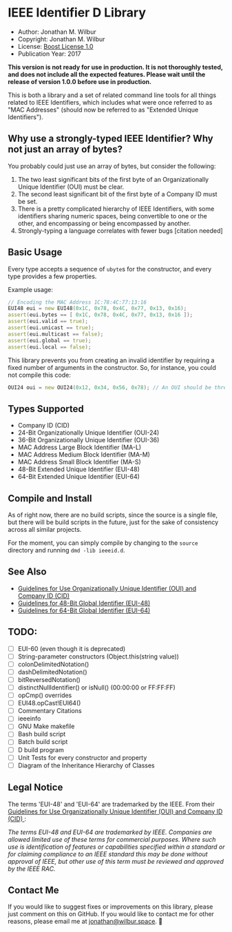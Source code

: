 # IEEE Identifier D Library

* Author: Jonathan M. Wilbur
* Copyright: Jonathan M. Wilbur
* License: [Boost License 1.0](http://www.boost.org/LICENSE_1_0.txt)
* Publication Year: 2017

**This version is not ready for use in production. It is not thoroughly tested,
and does not include all the expected features. Please wait until the release
of version 1.0.0 before use in production.**

This is both a library and a set of related command line tools for all things
related to IEEE Identifiers, which includes what were once referred to as
"MAC Addresses" (should now be referred to as "Extended Unique Identifiers").

## Why use a strongly-typed IEEE Identifier? Why not just an array of bytes?

You probably could just use an array of bytes, but consider the following:

1. The two least significant bits of the first byte of an Organizationally
Unique Identifier (OUI) must be clear.
2. The second least significant bit of the first byte of a Company ID must be
set.
3. There is a pretty complicated hierarchy of IEEE Identifiers, with some
identifiers sharing numeric spaces, being convertible to one or the other, and
encompassing or being encompassed by another.
4. Strongly-typing a language correlates with fewer bugs \[citation needed\]

## Basic Usage

Every type accepts a sequence of `ubyte`s for the constructor, and every type
provides a few properties.

Example usage:

```d
// Encoding the MAC Address 1C:78:4C:77:13:16
EUI48 eui = new EUI48(0x1C, 0x78, 0x4C, 0x77, 0x13, 0x16);
assert(eui.bytes == [ 0x1C, 0x78, 0x4C, 0x77, 0x13, 0x16 ]);
assert(eui.valid == true);
assert(eui.unicast == true);
assert(eui.multicast == false);
assert(eui.global == true);
assert(eui.local == false);
```

This library prevents you from creating an invalid identifier by requiring a
fixed number of arguments in the constructor. So, for instance, you could not
compile this code:

```d
OUI24 oui = new OUI24(0x12, 0x34, 0x56, 0x78); // An OUI should be three bytes!
```

## Types Supported

* Company ID (CID)
* 24-Bit Organizationally Unique Identifier (OUI-24)
* 36-Bit Organizationally Unique Identifier (OUI-36)
* MAC Address Large Block Identifier (MA-L)
* MAC Address Medium Block Identifier (MA-M)
* MAC Address Small Block Identifier (MA-S)
* 48-Bit Extended Unique Identifier (EUI-48)
* 64-Bit Extended Unique Identifier (EUI-64)

## Compile and Install

As of right now, there are no build scripts, since the source is a single file,
but there will be build scripts in the future, just for the sake of consistency
across all similar projects.

For the moment, you can simply compile by changing to the `source` directory and
running `dmd -lib ieeeid.d`.

## See Also

* [Guidelines for Use Organizationally Unique Identifier (OUI) and Company ID (CID)
](https://standards.ieee.org/develop/regauth/tut/eui.pdf)
* [Guidelines for 48-Bit Global Identifier (EUI-48)
](https://standards.ieee.org/develop/regauth/tut/eui48.pdf)
* [Guidelines for 64-Bit Global Identifier (EUI-64)
](https://standards.ieee.org/develop/regauth/tut/eui64.pdf)

## TODO:

- [ ] EUI-60 (even though it is deprecated)
- [ ] String-parameter constructors (Object.this(string value))
- [ ] colonDelimitedNotation()
- [ ] dashDelimitedNotation()
- [ ] bitReversedNotation()
- [ ] distinctNullIdentifier() or isNull() (00:00:00 or FF:FF:FF)
- [ ] opCmp() overrides
- [ ] EUI48.opCast!EUI64()
- [ ] Commentary Citations
- [ ] ieeeinfo
- [ ] GNU Make makefile
- [ ] Bash build script
- [ ] Batch build script
- [ ] D build program
- [ ] Unit Tests for every constructor and property
- [ ] Diagram of the Inheritance Hierarchy of Classes

## Legal Notice

The terms 'EUI-48' and 'EUI-64' are trademarked by the IEEE. From their
[Guidelines for Use Organizationally Unique Identifier (OUI) and Company ID (CID)
](https://standards.ieee.org/develop/regauth/tut/eui.pdf):

*The terms EUI-48 and EUI-64 are trademarked by IEEE. Companies are
allowed limited use of these terms for commercial purposes. Where
such use is identification of features or capabilities specified
within a standard or for claiming compliance to an IEEE standard
this may be done without approval of IEEE, but other use of this
term must be reviewed and approved by the IEEE RAC.*

## Contact Me

If you would like to suggest fixes or improvements on this library, please just
comment on this on GitHub. If you would like to contact me for other reasons,
please email me at [jonathan@wilbur.space](mailto:jonathan@wilbur.space). :boar:
